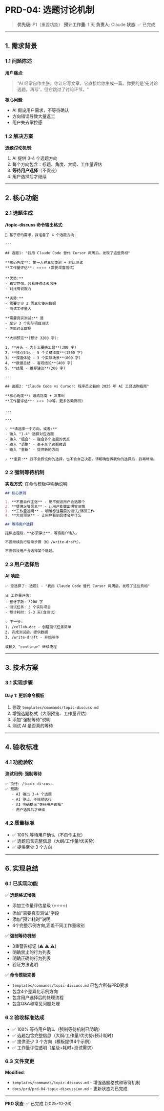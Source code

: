# PRD-04: 选题讨论机制

> **优先级**: P1（重要功能）
> **预计工作量**: 1 天
> **负责人**: Claude
> **状态**: ✅ 已完成

---

## 1. 需求背景

### 1.1 问题陈述

**用户痛点**:
> "AI 经常自作主张。你让它写文章，它直接给你生成一篇。你要的是'先讨论选题，再写'，但它跳过了讨论环节。"

**核心问题**:
- AI 假设用户需求，不等待确认
- 方向错误导致大量返工
- 用户失去掌控感

### 1.2 解决方案

**选题讨论机制**:
1. AI 提供 3-4 个选题方向
2. 每个方向包含：标题、角度、大纲、工作量评估
3. **等待用户选择**（不假设）
4. 用户选择后才继续

---

## 2. 核心功能

### 2.1 选题生成

**/topic-discuss 命令输出格式**:

```
📝 基于您的需求，我准备了 4 个选题方向：

---

## 选题1: "我用 Claude Code 替代 Cursor 两周后，发现了这些真相"

**核心角度**: 第一人称真实体验 + 对比测试
**工作量评估**: ⭐⭐⭐⭐ (需要深度测试)

**优势:**
- 真实性强，容易获得读者信任
- 对比有说服力

**劣势:**
- 需要至少 2 周真实使用数据
- 测试工作量大

**需要真实测试:** 是
- 至少 3 个实际项目测试
- 性能对比数据

**大纲预览**(预计 3200 字):

1. **开头 - 为什么要换工具**(300 字)
2. **核心对比 - 5 个关键维度**(1500 字)
3. **深度体验 - 3 个实际场景**(800 字)
4. **数据总结 - 客观结论**(400 字)
5. **结尾 - 推荐建议**(200 字)

---

## 选题2: "Claude Code vs Cursor: 程序员必看的 2025 年 AI 工具选购指南"

**核心角度**: 选购指南 + 决策树
**工作量评估**: ⭐⭐⭐ (中等，更多依赖调研)

...

---

💡 **请选择一个方向，或者:**
- 输入 "1-4" 选择对应选题
- 输入 "组合" - 融合多个选题的优点
- 输入 "调整" - 基于某个选题微调
- 输入 "重新" - 提供新的方向

⚠️ **重要:** 我不会假设你的选择，也不会自己决定。请明确告诉我你的选择后，我再继续。
```

### 2.2 强制等待机制

**实现方式**: 在命令模板中明确说明

```markdown
## 核心原则

1. **不要自作主张** - 绝不假设用户会选哪个
2. **提供足够信息** - 让用户能做出明智决策
3. **工作量透明** - 明确标注需要的测试/调研工作
4. **大纲预览** - 让用户看到具体会写什么

## 等待用户选择

提供选题后，**必须停止**，等待用户输入。

不要继续执行后续步骤（如 /write-draft）。

不要假设用户会选择某个选题。
```

### 2.3 用户选择后

**AI 响应**:
```
✅ 您选择了: 选题1 - "我用 Claude Code 替代 Cursor 两周后，发现了这些真相"

📊 工作量评估:
- 预计字数: 3200 字
- 测试任务: 3 个实际项目
- 预计耗时: 2-3 天(含测试)

💡 下一步:
1. /collab-doc - 创建测试任务清单
2. 完成测试后，提供数据
3. /write-draft - 开始写作

或输入 "continue" 继续流程
```

---

## 3. 技术方案

### 3.1 实现步骤

#### Day 1: 更新命令模板

1. 修改 `templates/commands/topic-discuss.md`
2. 增强选题格式（大纲预览、工作量评估）
3. 添加"强制等待"说明
4. 测试 AI 是否真的等待

---

## 4. 验收标准

### 4.1 功能验收

**测试用例: 强制等待**
```
✅ 执行: /topic-discuss
✅ 预期:
   - AI 输出 3-4 个选题
   - AI 停止，不继续执行
   - AI 明确提示"等待用户选择"
   - 用户选择后才继续
```

### 4.2 质量标准

- ✅ 100% 等待用户确认（不自作主张）
- ✅ 选题包含完整信息（大纲/工作量/优劣势）
- ✅ 提供至少 3 个方向

---

## 6. 实现总结

### 6.1 已实现功能

✅ **选题格式增强**
- 添加工作量评估星级 (⭐⭐⭐⭐)
- 添加"需要真实测试"字段
- 添加"预计耗时"说明
- 4个完整示例方向,涵盖不同工作量级别

✅ **强制等待机制**
- 3重警告标记 (⚠️ ⚠️ ⚠️)
- 明确禁止的行为列表
- 明确正确的行为列表
- 验证方法说明

✅ **命令模板完善**
- `templates/commands/topic-discuss.md` 已包含所有PRD要求
- 包含4个差异化示例方向
- 包含用户选择后的处理流程
- 包含Q&A和常见问题处理

### 6.2 验收标准达成

- ✅ 100% 等待用户确认（强制等待机制已明确）
- ✅ 选题包含完整信息（大纲/工作量/优劣势/预计耗时）
- ✅ 提供至少 3 个方向（模板提供4个示例）
- ✅ 工作量评估透明（星级+耗时+测试需求）

### 6.3 文件变更

**Modified**:
- `templates/commands/topic-discuss.md` - 增强选题格式和等待机制
- `docs/prd/prd-04-topic-discussion.md` - 更新状态为已完成

---

**PRD 状态**: ✅ 已完成 (2025-10-26)
